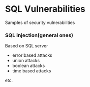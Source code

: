 # SQL Vulnerabilities
Samples of security vulnerabilities

### SQL injection(general ones)
Based on SQL server

- error based attacks
- union attacks
- boolean attacks
- time based attacks
  
etc.
